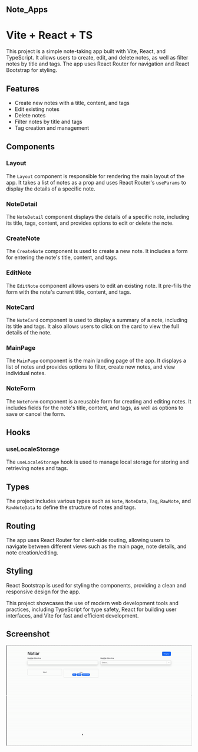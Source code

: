 ## Note_Apps

# Vite + React + TS

This project is a simple note-taking app built with Vite, React, and TypeScript. It allows users to create, edit, and delete notes, as well as filter notes by title and tags. The app uses React Router for navigation and React Bootstrap for styling.

## Features

- Create new notes with a title, content, and tags
- Edit existing notes
- Delete notes
- Filter notes by title and tags
- Tag creation and management

## Components

### Layout

The `Layout` component is responsible for rendering the main layout of the app. It takes a list of notes as a prop and uses React Router's `useParams` to display the details of a specific note.

### NoteDetail

The `NoteDetail` component displays the details of a specific note, including its title, tags, content, and provides options to edit or delete the note.

### CreateNote

The `CreateNote` component is used to create a new note. It includes a form for entering the note's title, content, and tags.

### EditNote

The `EditNote` component allows users to edit an existing note. It pre-fills the form with the note's current title, content, and tags.

### NoteCard

The `NoteCard` component is used to display a summary of a note, including its title and tags. It also allows users to click on the card to view the full details of the note.

### MainPage

The `MainPage` component is the main landing page of the app. It displays a list of notes and provides options to filter, create new notes, and view individual notes.

### NoteForm

The `NoteForm` component is a reusable form for creating and editing notes. It includes fields for the note's title, content, and tags, as well as options to save or cancel the form.

## Hooks

### useLocaleStorage

The `useLocaleStorage` hook is used to manage local storage for storing and retrieving notes and tags.

## Types

The project includes various types such as `Note`, `NoteData`, `Tag`, `RawNote`, and `RawNoteData` to define the structure of notes and tags.

## Routing

The app uses React Router for client-side routing, allowing users to navigate between different views such as the main page, note details, and note creation/editing.

## Styling

React Bootstrap is used for styling the components, providing a clean and responsive design for the app.

This project showcases the use of modern web development tools and practices, including TypeScript for type safety, React for building user interfaces, and Vite for fast and efficient development.

## Screenshot

![Note_Apps](/public/Note_Apps.gif)

